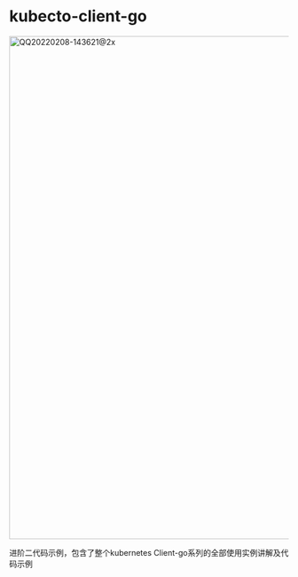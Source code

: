 # kubecto-client-go


<img width="908" alt="QQ20220208-143621@2x" src="https://user-images.githubusercontent.com/94602819/152940953-fbb0837c-3da2-40e0-bcde-4f771d605b20.png">


进阶二代码示例，包含了整个kubernetes Client-go系列的全部使用实例讲解及代码示例
